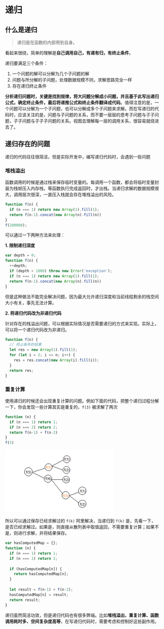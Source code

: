 # 递归

## 什么是递归

> 递归是在函数的内部用到自身。

看起来很绕，简单的理解是**自己调用自己，有递有归，有终止条件**。

递归要满足三个条件：

1. 一个问题的解可以分解为几个子问题的解
2. 问题与所分解的子问题，处理数据规模不同，求解思路完全一样
3. 存在递归终止条件

**分析递归问题时，关键是找到规律，将大问题分解成小问题，并且基于此写出递归公式，确定终止条件，最后将递推公式和终止条件翻译成代码**。值得注意的是，一个问题可以分解为一个子问题，也可以分解成多个子问题来求解。而在写递归的代码时，应该关注的是，问题与子问题的关系，而不要一层层的思考子问题与子子问题，子子问题与子子子问题的关系。视图去理解每一层的调用关系，很容易就绕进去了。

## 递归存在的问题

递归的代码往往很简洁，但是实际开发中，编写递归代码时，会遇到一些问题

### 堆栈溢出

函数调用的时候是通过栈来保存临时变量的。每调用一个函数，都会将临时变量封装为栈帧压入内存栈，等函数执行完成返回时，才出栈。当递归求解的数据规模很大，调用层次很深，一直压入栈就会存在堆栈溢出的风险。

```js
function f(n) {
  if (n === 1) return new Array(1).fill(1);
  return f(n-1).concat(new Array(n).fill(n))
}
f(200000);
```

可以通过一下两种方法来处理：

**1. 限制递归深度**

```js
var depth = 0;
function f(n) {
  ++depth;
  if (depth > 1000) throw new Error('exception');
  if (n === 1) return new Array(1).fill(1);
  return f(n-1).concat(new Array(n).fill(n))
}
```

但是这种做法不能完全解决问题，因为最大允许递归深度和当前线程剩余的栈空间大小有关，事先无法计算。

**2. 将递归代码改为非递归代码**

针对存在的栈溢出问题，可以根据实际情况是否需要递归的方式来实现。实际上，可以将一个递归代码改为非递归。

```js
function f(n) {
  // 终止条件的结果
  let res = new Array(1).fill(1);
  for (let i = 2; i <= n; i++) {
    res = res.concat(new Array(i).fill(i));
  }
  return res;
}
```

### 重复计算

使用递归的时候还会出现重复计算的问题。例如下面的代码，把整个递归过程分解一下，你会发现一些计算其实是重复的，`f(3)` 被求解了两次 

```js
function (n) {
  if (n === 1) return 1;
  if (n === 2) return 2;
  return f(n-1) + f(n-2)
}
f(5)
```

![replicationComputation](../../.vuepress/public/assets/algorithm-recursive-replicationComputation.png)

所以可以通过保存已经求解过的 `f(k)` 阿里解决，当递归到 `f(k)` 是，先看一下，是否已经求解过。如果是，则直接从散列表中取值返回，不需要重复计算；如果不是，则进行求解，并将结果保存。

```js
var hasComputedMap = {};
function (n) {
  if (n === 1) return 1;
  if (n === 2) return 2;

  if (hasComputedMap[n]) {
    return hasComputedMap[n];
  }

  let result = f(n-1) + f(n-2);
  hasComputedMap[n] = result;
  return result;
}
```

递归虽然简洁功效，但是递归代码也有很多弊端。比如**堆栈溢出、重复计算、函数调用耗时多、空间复杂度高等**，在写递归代码时，需要考虑和控制好这些副作用。